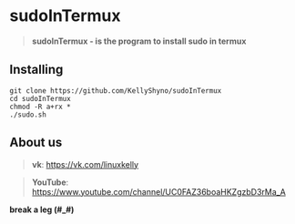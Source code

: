 # sudoInTermux

> **sudoInTermux - is the program to install sudo in termux**

## Installing

```
git clone https://github.com/KellyShyno/sudoInTermux
cd sudoInTermux
chmod -R a+rx *
./sudo.sh
```

## About us

> **vk**: <https://vk.com/linuxkelly>

> **YouTube**: <https://www.youtube.com/channel/UC0FAZ36boaHKZgzbD3rMa_A>

**break a leg (#_#)**
